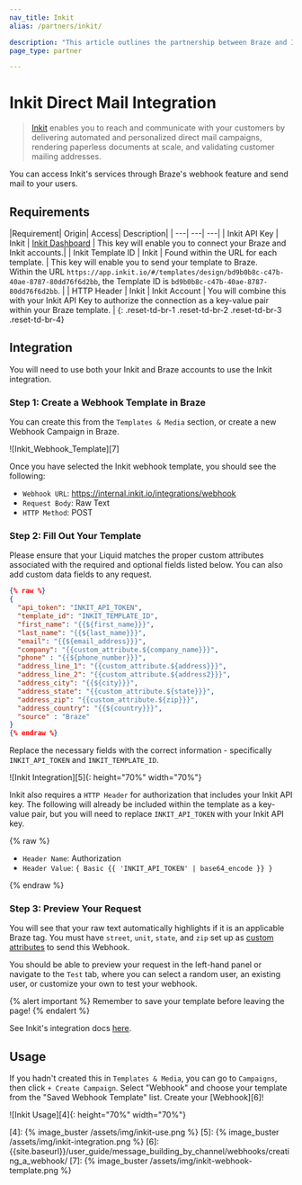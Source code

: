 ```yaml
---
nav_title: Inkit
alias: /partners/inkit/

description: "This article outlines the partnership between Braze and Inkit, which enables you to save time and effort by automating your direct mail campaigns and bring offline customers back online."
page_type: partner

---
```


# Inkit Direct Mail Integration

> [Inkit][1] enables you to reach and communicate with your customers by delivering automated and personalized direct mail campaigns, rendering paperless documents at scale, and validating customer mailing addresses. 

You can access Inkit's services through Braze's webhook feature and send mail to your users.

## Requirements

|Requirement| Origin| Access| Description|
| ---| ---| ---|
| Inkit API Key | Inkit | [Inkit Dashboard](https://app.inkit.io/#/account/integrations) | This key will enable you to connect your Braze and Inkit accounts.|
| Inkit Template ID | Inkit | Found within the URL for each template. | This key will enable you to send your template to Braze. <br> Within the URL `https://app.inkit.io/#/templates/design/bd9b0b8c-c47b-40ae-8787-80dd76f6d2bb`, the Template ID is `bd9b0b8c-c47b-40ae-8787-80dd76f6d2bb`. |
| HTTP Header | Inkit | Inkit Account | You will combine this with your Inkit API Key to authorize the connection as a key-value pair within your Braze template. |
{: .reset-td-br-1 .reset-td-br-2 .reset-td-br-3  .reset-td-br-4}


## Integration

You will need to use both your Inkit and Braze accounts to use the Inkit integration.

### Step 1: Create a Webhook Template in Braze

You can create this from the `Templates & Media` section, or create a new Webhook Campaign in Braze.

![Inkit_Webhook_Template][7]

Once you have selected the Inkit webhook template, you should see the following:

- `Webhook URL`: https://internal.inkit.io/integrations/webhook
- `Request Body`: Raw Text
- `HTTP Method`: POST

### Step 2: Fill Out Your Template

Please ensure that your Liquid matches the proper custom attributes associated with the required and optional fields listed below. You can also add custom data fields to any request.

```json
{% raw %}
{
  "api_token": "INKIT_API_TOKEN",
  "template_id": "INKIT_TEMPLATE_ID",
  "first_name": "{{${first_name}}}",
  "last_name": "{{${last_name}}}",
  "email": "{{${email_address}}}",
  "company": "{{custom_attribute.${company_name}}}",
  "phone" : "{{${phone_number}}}",
  "address_line_1": "{{custom_attribute.${address}}}",
  "address_line_2": "{{custom_attribute.${address2}}}",
  "address_city": "{{${city}}}",
  "address_state": "{{custom_attribute.${state}}}",
  "address_zip": "{{custom_attribute.${zip}}}",
  "address_country": "{{${country}}}",
  "source" : "Braze"
}
{% endraw %}
```
Replace the necessary fields with the correct information - specifically `INKIT_API_TOKEN` and `INKIT_TEMPLATE_ID`.

![Inkit Integration][5]{: height="70%" width="70%"}

Inkit also requires a `HTTP Header` for authorization that includes your Inkit API key. The following will already be included within the template as a key-value pair, but you will need to replace `INKIT_API_TOKEN` with your Inkit API key.

{% raw %}

- `Header Name`: Authorization
- `Header Value`: ``` { Basic {{ 'INKIT_API_TOKEN' | base64_encode }} } ```

{% endraw %}

### Step 3: Preview Your Request

You will see that your raw text automatically highlights if it is an applicable Braze tag. You must have `street`, `unit`, `state`, and `zip` set up as [custom attributes][3] to send this Webhook.

You should be able to preview your request in the left-hand panel or navigate to the `Test` tab, where you can select a random user, an existing user, or customize your own to test your webhook.

{% alert important %}
Remember to save your template before leaving the page!
{% endalert %}

See Inkit's integration docs [here][2].

## Usage

If you hadn't created this in `Templates & Media`, you can go to `Campaigns`, then click `+ Create Campaign`. Select "Webhook" and choose your template from the "Saved Webhook Template" list. Create your [Webhook][6]!

![Inkit Usage][4]{: height="70%" width="70%"}


[1]: https://www.inkit.com
[2]: https://help.inkit.com/hc/en-us/articles/360036546873-Braze-Inkit-Integration
[3]: {{site.baseurl}}/user_guide/data_and_analytics/custom_data/custom_attributes/#custom-attributes
[4]: {% image_buster /assets/img/inkit-use.png %}
[5]: {% image_buster /assets/img/inkit-integration.png %}
[6]: {{site.baseurl}}/user_guide/message_building_by_channel/webhooks/creating_a_webhook/
[7]: {% image_buster /assets/img/inkit-webhook-template.png %}
